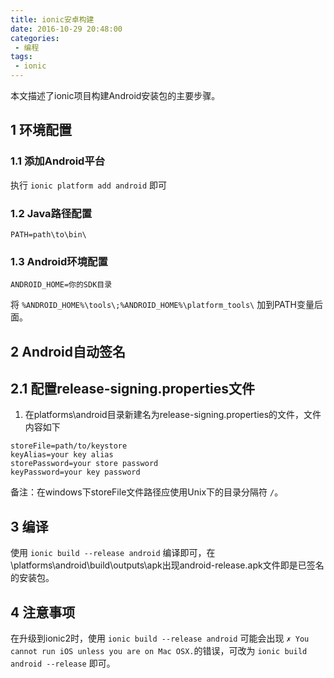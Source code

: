 ```yaml
---
title: ionic安卓构建
date: 2016-10-29 20:48:00
categories:
 - 编程
tags:
 - ionic
---
```


本文描述了ionic项目构建Android安装包的主要步骤。

<!--more-->

## 1 环境配置

### 1.1 添加Android平台

执行  `ionic platform add android` 即可

### 1.2 Java路径配置

```
PATH=path\to\bin\
```

### 1.3 Android环境配置

```
ANDROID_HOME=你的SDK目录
```
将 `%ANDROID_HOME%\tools\;%ANDROID_HOME%\platform_tools\` 加到PATH变量后面。

## 2 Android自动签名

## 2.1 配置release-signing.properties文件

1. 在platforms\android目录新建名为release-signing.properties的文件，文件内容如下

```
storeFile=path/to/keystore
keyAlias=your key alias
storePassword=your store password
keyPassword=your key password
```

备注：在windows下storeFile文件路径应使用Unix下的目录分隔符 `/`。

## 3 编译

使用 `ionic build --release android` 编译即可，在\platforms\android\build\outputs\apk出现android-release.apk文件即是已签名的安装包。

## 4 注意事项

在升级到ionic2时，使用 `ionic build --release android` 可能会出现 `✗ You cannot run iOS unless you are on Mac OSX.`的错误，可改为 `ionic build android --release` 即可。

